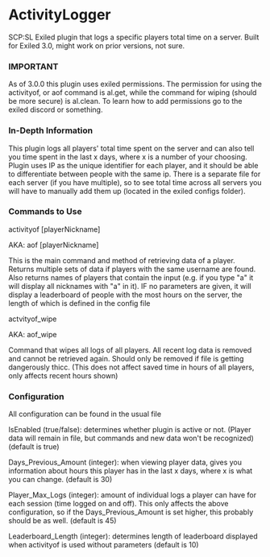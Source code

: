 # ActivityLogger
SCP:SL Exiled plugin that logs a specific players total time on a server. Built for Exiled 3.0, might work on prior versions, not sure.
### IMPORTANT
As of 3.0.0 this plugin uses exiled permissions. The permission for using the activityof, or aof command is al.get, while the command for wiping (should be more secure) is al.clean. To learn how to add permissions go to the exiled discord or something.
### In-Depth Information
This plugin logs all players' total time spent on the server and can also tell you time spent in the last x days, where x is a number of your choosing.
Plugin uses IP as the unique identifier for each player, and it should be able to differentiate between people with the same ip.
There is a separate file for each server (if you have multiple), so to see total time across all servers you will have to manually add them up (located in the exiled configs folder).
### Commands to Use
activityof [playerNickname] 

AKA: aof [playerNickname]   
   
This is the main command and method of retrieving data of a player. Returns multiple sets of data if players with the same username are found. Also returns names of players that contain the input (e.g. if you type "a" it will display all nicknames with "a" in it). IF no parameters are given, it will display a leaderboard of people with the most hours on the server, the length of which is defined in the config file
   
actvityof_wipe
   
AKA: aof_wipe
   
Command that wipes all logs of all players. All recent log data is removed and cannot be retrieved again. Should only be removed if file is getting dangerously thicc. (This does not affect saved time in hours of all players, only affects recent hours shown)
### Configuration
All configuration can be found in the usual file

IsEnabled (true/false): determines whether plugin is active or not. (Player data will remain in file, but commands and new data won't be recognized) (default is true)

Days_Previous_Amount (integer): when viewing player data, gives you information about hours this player has in the last x days, where x is what you can change. (default is 30)

Player_Max_Logs (integer): amount of individual logs a player can have for each session (time logged on and off). 
This only affects the above configuration, so if the Days_Previous_Amount is set higher, this probably should be as well. (default is 45)

Leaderboard_Length (integer): determines length of leaderboard displayed when activityof is used without parameters (default is 10)

